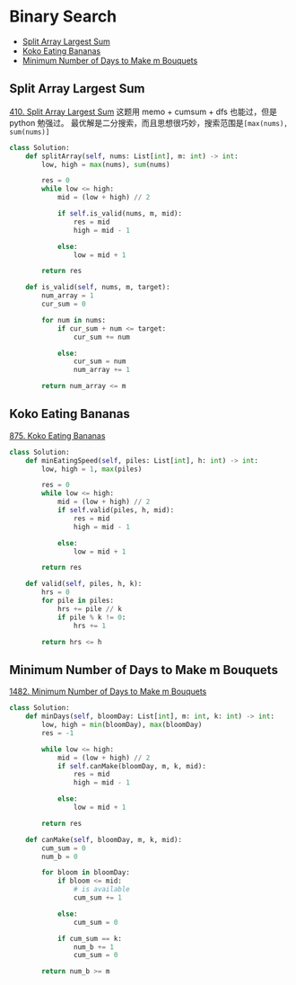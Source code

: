 # Binary Search

- [Split Array Largest Sum](#split-array-largest-sum)
- [Koko Eating Bananas](#koko-eating-bananas)
- [Minimum Number of Days to Make m Bouquets](#minimum-number-of-days-to-make-m-bouquets)

## Split Array Largest Sum

[410. Split Array Largest Sum](https://leetcode.com/problems/split-array-largest-sum/submissions/)
这题用 memo + cumsum + dfs 也能过，但是 python 勉强过。
最优解是二分搜索，而且思想很巧妙，搜索范围是`[max(nums), sum(nums)]`

```python
class Solution:
    def splitArray(self, nums: List[int], m: int) -> int:
        low, high = max(nums), sum(nums)

        res = 0
        while low <= high:
            mid = (low + high) // 2

            if self.is_valid(nums, m, mid):
                res = mid
                high = mid - 1

            else:
                low = mid + 1

        return res

    def is_valid(self, nums, m, target):
        num_array = 1
        cur_sum = 0

        for num in nums:
            if cur_sum + num <= target:
                cur_sum += num

            else:
                cur_sum = num
                num_array += 1

        return num_array <= m
```

## Koko Eating Bananas

[875. Koko Eating Bananas](https://leetcode.com/problems/koko-eating-bananas/)

```python
class Solution:
    def minEatingSpeed(self, piles: List[int], h: int) -> int:
        low, high = 1, max(piles)

        res = 0
        while low <= high:
            mid = (low + high) // 2
            if self.valid(piles, h, mid):
                res = mid
                high = mid - 1

            else:
                low = mid + 1

        return res

    def valid(self, piles, h, k):
        hrs = 0
        for pile in piles:
            hrs += pile // k
            if pile % k != 0:
                hrs += 1

        return hrs <= h
```

## Minimum Number of Days to Make m Bouquets

[1482. Minimum Number of Days to Make m Bouquets](https://leetcode.com/problems/minimum-number-of-days-to-make-m-bouquets/)

```python
class Solution:
    def minDays(self, bloomDay: List[int], m: int, k: int) -> int:
        low, high = min(bloomDay), max(bloomDay)
        res = -1

        while low <= high:
            mid = (low + high) // 2
            if self.canMake(bloomDay, m, k, mid):
                res = mid
                high = mid - 1

            else:
                low = mid + 1

        return res

    def canMake(self, bloomDay, m, k, mid):
        cum_sum = 0
        num_b = 0

        for bloom in bloomDay:
            if bloom <= mid:
                # is available
                cum_sum += 1

            else:
                cum_sum = 0

            if cum_sum == k:
                num_b += 1
                cum_sum = 0

        return num_b >= m
```
